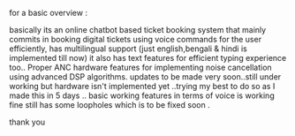  for a basic overview :

basically its an online chatbot based ticket booking system that mainly commits in booking digital tickets using voice commands for the user efficiently, has multilingual support (just english,bengali & hindi is implemented till now)
it also has text features for efficient typing experience too..
Proper ANC hardware features for implementing noise cancellation using advanced DSP algorithms.
updates to be made very soon..still under working but hardware isn't implemented yet ..trying my best to do so as I made this in 5 days ..
basic working features in terms of voice is working fine still has some loopholes which is to be fixed soon .

thank you
